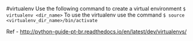 #virtualenv
Use the following command to create a virtual environment ```$ virtualenv <dir_name>```
To use the virtualenv use the command ```$ source <virtualenv_dir_name>/bin/activate```

Ref -
http://python-guide-pt-br.readthedocs.io/en/latest/dev/virtualenvs/
